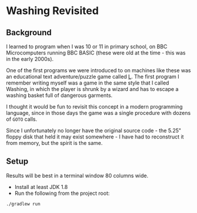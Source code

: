 # Washing Revisited

## Background

I learned to program when I was 10 or 11 in primary school, on BBC Microcomputers running BBC BASIC (these were old at the time - this was in the early 2000s).

One of the first programs we were introduced to on machines like these was an educational text adventure/puzzle game called [L](https://en.wikipedia.org/wiki/L_%E2%80%93_A_Mathemagical_Adventure). The first program I remember writing myself was a game in the same style that I called Washing, in which the player is shrunk by a wizard and has to escape a washing basket full of dangerous garments.

I thought it would be fun to revisit this concept in a modern programming language, since in those days the game was a single procedure with dozens of `GOTO` calls.

Since I unfortunately no longer have the original source code - the 5.25" floppy disk that held it may exist somewhere - I have had to reconstruct it from memory, but the spirit is the same.

## Setup

Results will be best in a terminal window 80 columns wide.

- Install at least JDK 1.8
- Run the following from the project root:

```bash
./gradlew run
```
